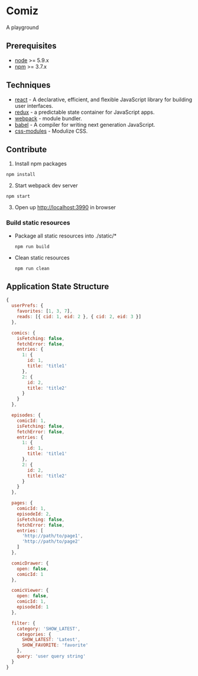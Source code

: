 # Comiz

A playground

## Prerequisites

* [node] >= 5.9.x
* [npm] >= 3.7.x

## Techniques

* [react] - A declarative, efficient, and flexible JavaScript library for building user interfaces.
* [redux] - a predictable state container for JavaScript apps.
* [webpack] - module bundler.
* [babel] - A compiler for writing next generation JavaScript.
* [css-modules] - Modulize CSS.

## Contribute

1. Install npm packages
  ```
  npm install
  ```

2. Start webpack dev server
  ```
  npm start
  ```

3. Open up <http://localhost:3990> in browser

### Build static resources

* Package all static resources into ./static/*
  ```
  npm run build
  ```
* Clean static resources
  ```
  npm run clean
  ```

## Application State Structure

```js
{
  userPrefs: {
    favorites: [1, 3, 7],
    reads: [{ cid: 1, eid: 2 }, { cid: 2, eid: 3 }]
  },

  comics: {
    isFetching: false,
    fetchError: false,
    entries: {
      1: {
        id: 1,
        title: 'title1'
      },
      2: {
        id: 2,
        title: 'title2'
      }
    }
  },

  episodes: {
    comicId: 1,
    isFetching: false,
    fetchError: false,
    entries: {
      1: {
        id: 1,
        title: 'title1'
      },
      2: {
        id: 2,
        title: 'title2'
      }
    }
  },

  pages: {
    comicId: 1,
    episodeId: 2,
    isFetching: false,
    fetchError: false,
    entries: [
      'http://path/to/page1',
      'http://path/to/page2'
    ]
  },

  comicDrawer: {
    open: false,
    comicId: 1
  },

  comicViewer: {
    open: false,
    comicId: 1,
    episodeId: 1
  },

  filter: {
    category: 'SHOW_LATEST',
    categories: {
      SHOW_LATEST: 'Latest',
      SHOW_FAVORITE: 'favorite'
    },
    query: 'user query string'
  }
}
```

[node]: https://nodejs.org/
[npm]: https://www.npmjs.com/
[react]: https://github.com/facebook/react
[redux]: http://redux.js.org/
[webpack]: https://github.com/webpack/webpack
[babel]: https://github.com/babel/babel
[css-modules]: https://github.com/css-modules/css-modules
